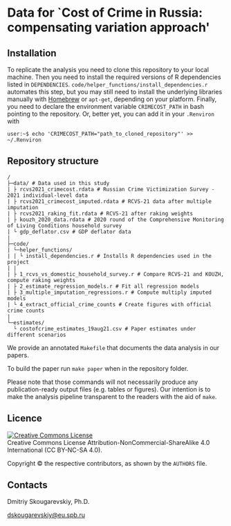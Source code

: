 # Data for `Cost of Crime in Russia: compensating variation approach'

## Installation

To replicate the analysis you need to clone this repository to your local machine. Then you need to install the required versions of R dependencies listed in `DEPENDENCIES`. `code/helper_functions/install_dependencies.r` automates this step, but you may still need to install the underlying libraries manually with [Homebrew](https://brew.sh) or `apt-get`, depending on your platform. Finally, you need to declare the environment variable `CRIMECOST_PATH` in bash pointing to the repository. Or, better yet, you can add it in your `.Renviron` with
```console
user:~$ echo 'CRIMECOST_PATH="path_to_cloned_repository"' >> ~/.Renviron
```

## Repository structure

```
/
├─data/ # Data used in this study
| ├ rcvs2021_crimecost.rdata # Russian Crime Victimization Survey - 2021 individual-level data
| ├ rcvs2021_crimecost_imputed.rdata # RCVS-21 data after multiple imputation
| ├ rcvs2021_raking_fit.rdata # RCVS-21 after raking weights
| ├ kouzh_2020_data.rdata # 2020 round of the Comprehensive Monitoring of Living Conditions household survey
| └ gdp_deflator.csv # GDP deflator data
|
├─code/
| └─helper_functions/
| | └ install_dependencies.r # Installs R dependencies used in the project 
| |
| ├ 1_rcvs_vs_domestic_household_survey.r # Compare RCVS-21 and KOUZH, compute raking weights
| ├ 2_estimate_regression_models.r # Fit all regression models
| ├ 3_multiple_imputation_regressions.r # Compute multiply imputed models
| └ 4_extract_official_crime_counts # Create figures with official crime counts
|
└─estimates/
  └ costofcrime_estimates_19aug21.csv # Paper estimates under different scenarios
```

We provide an annotated `Makefile` that documents the data analysis in our papers.

To build the paper run `make paper` when in the repository folder.

Please note that those commands will not necessarily produce any publication-ready output files (e.g. tables or figures). Our intention is to make the analysis pipeline transparent to the readers with the aid of `make`.


## Licence
<a rel="license" href="https://creativecommons.org/licenses/by-nc-sa/4.0/"><img alt="Creative Commons License" style="border-width:0" src="https://i.creativecommons.org/l/by-nc-sa/4.0/88x31.png" /></a><br />
Creative Commons License Attribution-NonCommercial-ShareAlike 4.0 International (CC BY-NC-SA 4.0).

Copyright © the respective contributors, as shown by the `AUTHORS` file.

## Contacts
Dmitriy Skougarevskiy, Ph.D.

dskougarevskiy@eu.spb.ru
